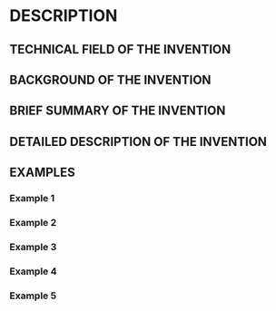 # DESCRIPTION

## TECHNICAL FIELD OF THE INVENTION

## BACKGROUND OF THE INVENTION

## BRIEF SUMMARY OF THE INVENTION

## DETAILED DESCRIPTION OF THE INVENTION

## EXAMPLES

### Example 1

### Example 2

### Example 3

### Example 4

### Example 5

